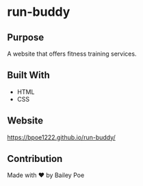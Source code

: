 # run-buddy
## Purpose
A website that offers fitness training services.

## Built With
* HTML
* CSS

## Website
https://bpoe1222.github.io/run-buddy/

## Contribution
Made with ❤️ by Bailey Poe